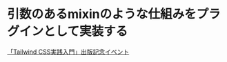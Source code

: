 # 引数のあるmixinのような仕組みをプラグインとして実装する

[「Tailwind CSS実践入門」出版記念イベント](https://pixiv.connpass.com/event/310073/)
